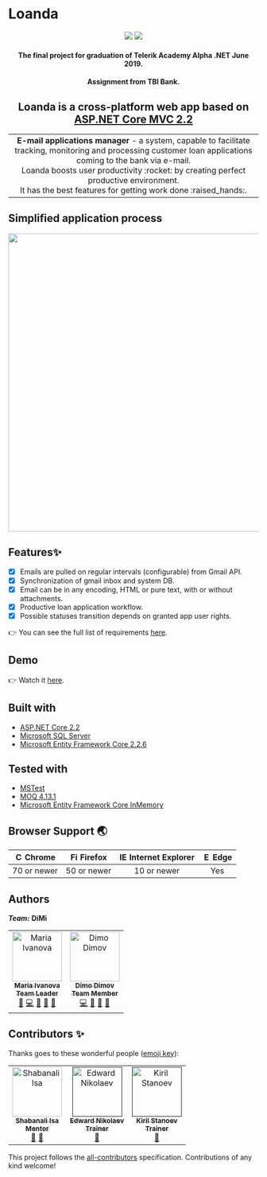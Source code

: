  # Loanda
<p align="center">
  <a>
    <img src="https://img.shields.io/badge/TelerikAlpha-.NET-green" />
  </a>
  <a>
    <img src="https://img.shields.io/github/issues/mimski/TBI" />
  </a>
</p>
<h4 align="center">
  The final project for graduation of Telerik Academy Alpha .NET June 2019. 
 </h4> 
 <h4 align="center">
 Assignment from TBI Bank.
  </h4> 

<h2 align="center">Loanda is a cross-platform web app based on <a href="https://dotnet.microsoft.com/apps/aspnet" target="_blank">ASP.NET Core MVC 2.2</a></h2>

<table>
<tr>
<td align="center">
<b>E-mail applications manager</b> - a system, capable to facilitate tracking, monitoring and processing customer loan applications coming to the bank via e-mail.<br />
Loanda boosts user productivity :rocket: by creating perfect productive environment.<br />
It has the best features for getting work done :raised_hands:.
</td>
</tr>
</table>

## Simplified application process
<p align="center">
<img src="https://user-images.githubusercontent.com/44443424/67824297-94e8c300-face-11e9-97c0-c9d5791564ef.png" width="600px;"/>
</p>

## Features✨
- [x] Emails are pulled on regular intervals (configurable) from Gmail API.
- [x] Synchronization of gmail inbox and system DB.
- [x] Email can be in any encoding, HTML or pure text, with or without attachments.
- [x] Productive loan application workflow.
- [x] Possible statuses transition depends on granted app user rights.

👉 You can see the full list of requirements <a href="">here</a>.

## Demo
👉 Watch it <a href="https://www.youtube.com/">here</a>.
<br>

## Built with
- [ASP.NET Core 2.2](https://dotnet.microsoft.com/apps/aspnet)
- [Microsoft SQL Server](https://www.microsoft.com/en-us/sql-server/sql-server-downloads)
- [Microsoft Entity Framework Core 2.2.6](https://www.nuget.org/packages/Microsoft.EntityFrameworkCore/2.2.6)

## Tested with
- [MSTest](https://dotnet.microsoft.com/apps/aspnet)
- [MOQ 4.13.1](https://www.nuget.org/packages/moq/)
- [Microsoft Entity Framework Core InMemory](https://www.nuget.org/packages/Microsoft.EntityFrameworkCore.InMemory)

## Browser Support 🌏

| <img src="https://user-images.githubusercontent.com/1215767/34348387-a2e64588-ea4d-11e7-8267-a43365103afe.png" alt="Chrome" width="16px" height="16px" /> Chrome | <img src="https://user-images.githubusercontent.com/1215767/34348383-9e7ed492-ea4d-11e7-910c-03b39d52f496.png" alt="Firefox" width="16px" height="16px" /> Firefox| <img src="https://user-images.githubusercontent.com/1215767/34348590-250b3ca2-ea4f-11e7-9efb-da953359321f.png" alt="IE" width="16px" height="16px" /> Internet Explorer | <img src="https://user-images.githubusercontent.com/1215767/34348380-93e77ae8-ea4d-11e7-8696-9a989ddbbbf5.png" alt="Edge" width="16px" height="16px" /> Edge |
| :---------: | :---------: | :---------: | :---------: |
| 70 or newer | 50 or newer | 10 or newer | Yes |

## Authors
***Team:*** **DiMi**

<table>
  <tr>
    <td align="center">
     <a href="https://github.com/mimski">
      <img src="https://avatars3.githubusercontent.com/u/44443424?s=400&v=4" width="100px;" alt="Maria Ivanova"/>
      <br />
      <sub><b>Maria Ivanova</b></sub>
       <br />
      <sub><b>Team Leader</b></sub>
     </a>
     <br />
     <a href="https://github.com/mimski/TBI" title="Project Management">📆</a>
     <a href="https://github.com/mimski/TBI" title="Code">💻</a> 
     <a href="https://github.com/mimski/TBI" title="Design">🎨</a>
     <a href="https://github.com/mimski/TBI" title="Documentation">📖</a>
     <a href="https://github.com/mimski/TBI" title="Maintenance">🚧</a>
     </a>
 </td>
     
<td align="center">
     <a href="https://github.com/dimarata">
      <img src="https://avatars2.githubusercontent.com/u/57111468?s=400&v=4" width="100px;" alt="Dimo Dimov"/>
      <br />
      <sub><b>Dimo Dimov</b></sub>
       <br />
      <sub><b>Team Member</b></sub>
     </a>
     <br />
     <a href="https://github.com/mimski/TBI" title="Code">💻</a> 
     <a href="https://github.com/mimski/TBI" title="Design">🎨</a>
     <a href="https://github.com/mimski/TBI" title="Documentation">📖</a> 
     <a href="https://github.com/mimski/TBI" title="Maintenance">🚧</a>
</td>
  </tr>
</table>

## Contributors ✨

Thanks goes to these wonderful people ([emoji key](https://allcontributors.org/docs/en/emoji-key)):

<!-- ALL-CONTRIBUTORS-LIST:START - Do not remove or modify this section -->
<!-- prettier-ignore -->
<table>
  <tr>
<td align="center">
     <a href="https://github.com/ShabanIsa">
      <img src="https://avatars1.githubusercontent.com/u/35743221?s=400&v=4" width="100px;" alt="Shabanali Isa"/>
      <br />
      <sub><b>Shabanali Isa</b></sub>
       <br />
      <sub><b>Mentor</b></sub>
     </a>
     <br /><a href="https://github.com/mimski/TBI" title="Ideas & Planning">🤔</a> 
     <a href="https://github.com/mimski/TBI" title="Answering Questions">💬</a> 
</td>

<td align="center">
     <a href="">
      <img src="https://user-images.githubusercontent.com/44443424/67822233-5e0fae80-fac8-11e9-8b6d-20aaba4ed50b.png" width="100px;" alt="Edward Nikolaev"/>
      <br />
      <sub><b>Edward Nikolaev</b></sub>
       <br />
      <sub><b>Trainer</b></sub>
     </a>
     <br />
    <a href="https://github.com/mimski/TBI" title="Answering Questions">💬</a> 
</td>

<td align="center">
     <a href="">
      <img src="https://user-images.githubusercontent.com/44443424/67822233-5e0fae80-fac8-11e9-8b6d-20aaba4ed50b.png" width="100px;" alt="Kiril Stanoev"/>
      <br />
      <sub><b>Kiril Stanoev</b></sub>
      <br />
      <sub><b>Trainer</b></sub>
     </a>
     <br />
    <a href="https://github.com/mimski/TBI" title="Answering Questions">💬</a> 
</td>
     
  </tr>
</table>

<!-- ALL-CONTRIBUTORS-LIST:END -->

This project follows the [all-contributors](https://github.com/kentcdodds/all-contributors) specification. Contributions of any kind welcome!
